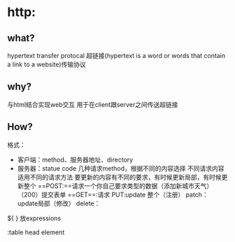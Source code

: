 # http:
## what?
hypertext transfer protocal
超链接(hypertext is a word or words that contain a link to a website)传输协议

## why?
与html结合实现web交互
用于在client跟server之间传送超链接

## How?
格式：
 - 客户端：method、服务器地址、directory
 - 服务器：statue code
几种请求method，根据不同的内容选择
不同请求内容适用不同的请求方法
要更新的内容有不同的要求，有时候更新局部，有时候更新整个
==POST:==请求一个你自己要求类型的数据（添加新城市天气）（200）提交表单
==GET==:请求
PUT:update 整个（注册）
patch：update局部（修改）
delete：


${ } 放expressions

<th> :table head element


